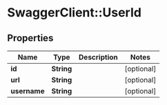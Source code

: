 # SwaggerClient::UserId

## Properties
Name | Type | Description | Notes
------------ | ------------- | ------------- | -------------
**id** | **String** |  | [optional] 
**url** | **String** |  | [optional] 
**username** | **String** |  | [optional] 



